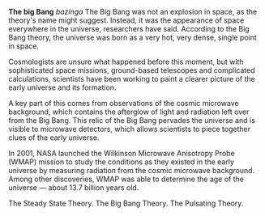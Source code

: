 **The big Bang**
_bazinga_
The Big Bang was not an explosion in space, as the theory's name might suggest. Instead, it was the appearance of space everywhere in the universe, researchers have said. According to the Big Bang theory, the universe was born as a very hot, very dense, single point in space.

Cosmologists are unsure what happened before this moment, but with sophisticated space missions, ground-based telescopes and complicated calculations, scientists have been working to paint a clearer picture of the early universe and its formation.

A key part of this comes from observations of the cosmic microwave background, which contains the afterglow of light and radiation left over from the Big Bang. This relic of the Big Bang pervades the universe and is visible to microwave detectors, which allows scientists to piece together clues of the early universe.

In 2001, NASA launched the Wilkinson Microwave Anisotropy Probe (WMAP) mission to study the conditions as they existed in the early universe by measuring radiation from the cosmic microwave background. Among other discoveries, WMAP was able to determine the age of the universe — about 13.7 billion years old.

The Steady State Theory.
The Big Bang Theory.
The Pulsating Theory.
